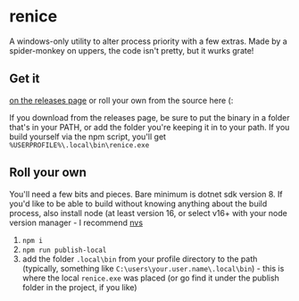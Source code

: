 # renice
A windows-only utility to alter process priority with a few extras. Made by a spider-monkey on uppers, the code isn't pretty, but it wurks grate!

## Get it
[on the releases page](https://github.com/fluffynuts/renice/releases) or roll your own from the source here (:

If you download from the releases page, be sure to put the binary in a folder that's in your PATH, or add the folder you're keeping it in to your path. If you build yourself via the npm script, you'll get `%USERPROFILE%\.local\bin\renice.exe`

## Roll your own
You'll need a few bits and pieces. Bare minimum is dotnet sdk version 8. If you'd like to be able to build without knowing anything about the build process, also install node (at least version 16, or select v16+ with your node version manager - I recommend [nvs](https://github.com/jasongin/nvs)

1. `npm i`
2. `npm run publish-local`
3. add the folder `.local\bin` from your profile directory to the path (typically, something like `C:\users\your.user.name\.local\bin`) - this is where the local `renice.exe` was placed (or go find it under the publish folder in the project, if you like)